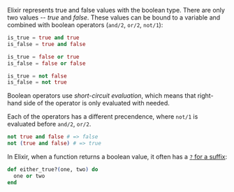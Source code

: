 Elixir represents true and false values with the boolean type. There are only two values -- _true_ and _false_. These values can be bound to a variable and combined with boolean operators (`and/2`, `or/2`, `not/1`):

```elixir
is_true = true and true
is_false = true and false

is_true = false or true
is_false = false or false

is_true = not false
is_false = not true
```

Boolean operators use _short-circuit evaluation_, which means that right-hand side of the operator is only evaluated with needed.

Each of the operators has a different precendence, where `not/1` is evaluated before `and/2`, `or/2`.

```elixir
not true and false # => false
not (true and false) # => true
```

In Elixir, when a function returns a boolean value, it often has a [`?` for a suffix][naming]:

```elixir
def either_true?(one, two) do
  one or two
end
```

[naming]: https://hexdocs.pm/elixir/master/naming-conventions.html#trailing-question-mark-foo
